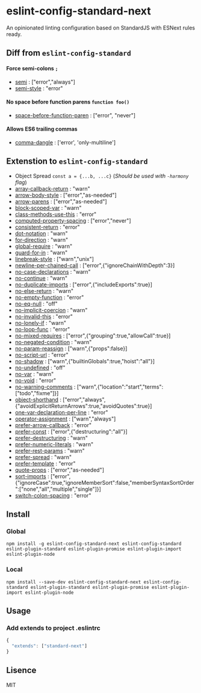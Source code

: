 # eslint-config-standard-next
An opinionated linting configuration based on StandardJS with ESNext rules ready.


## Diff from `eslint-config-standard`
#### Force semi-colons `;`

* [semi](https://eslint.org/docs/rules/semi) : ["error","always"]
* [semi-style](https://eslint.org/docs/rules/semi-style) : "error"

#### No space before function parens `function foo()`
* [space-before-function-paren](https://eslint.org/docs/rules/space-before-function-paren) : ["error", "never"]

#### Allows ES6 trailing commas
* [comma-dangle](https://eslint.org/docs/rules/comma-dangle) : ['error', 'only-multiline']

## Extenstion to `eslint-config-standard`
* Object Spread `const a = {...b, ...c}` (*Should be used with `-harmony` flag*)
* [array-callback-return](https://eslint.org/docs/rules/array-callback-return) : "warn"
* [arrow-body-style](https://eslint.org/docs/rules/arrow-body-style) : ["error","as-needed"]
* [arrow-parens](https://eslint.org/docs/rules/arrow-parens) : ["error","as-needed"]
* [block-scoped-var](https://eslint.org/docs/rules/block-scoped-var) : "warn"
* [class-methods-use-this](https://eslint.org/docs/rules/class-methods-use-this) : "error"
* [computed-property-spacing](https://eslint.org/docs/rules/computed-property-spacing) : ["error","never"]
* [consistent-return](https://eslint.org/docs/rules/consistent-return) : "error"
* [dot-notation](https://eslint.org/docs/rules/dot-notation) : "warn"
* [for-direction](https://eslint.org/docs/rules/for-direction) : "warn"
* [global-require](https://eslint.org/docs/rules/global-require) : "warn"
* [guard-for-in](https://eslint.org/docs/rules/guard-for-in) : "warn"
* [linebreak-style](https://eslint.org/docs/rules/linebreak-style) : ["warn","unix"]
* [newline-per-chained-call](https://eslint.org/docs/rules/newline-per-chained-call) : ["error",{"ignoreChainWithDepth":3}]
* [no-case-declarations](https://eslint.org/docs/rules/no-case-declarations) : "warn"
* [no-continue](https://eslint.org/docs/rules/no-continue) : "warn"
* [no-duplicate-imports](https://eslint.org/docs/rules/no-duplicate-imports) : ["error",{"includeExports":true}]
* [no-else-return](https://eslint.org/docs/rules/no-else-return) : "warn"
* [no-empty-function](https://eslint.org/docs/rules/no-empty-function) : "error"
* [no-eq-null](https://eslint.org/docs/rules/no-eq-null) : "off"
* [no-implicit-coercion](https://eslint.org/docs/rules/no-implicit-coercion) : "warn"
* [no-invalid-this](https://eslint.org/docs/rules/no-invalid-this) : "error"
* [no-lonely-if](https://eslint.org/docs/rules/no-lonely-if) : "warn"
* [no-loop-func](https://eslint.org/docs/rules/no-loop-func) : "error"
* [no-mixed-requires](https://eslint.org/docs/rules/no-mixed-requires) : ["error",{"grouping":true,"allowCall":true}]
* [no-negated-condition](https://eslint.org/docs/rules/no-negated-condition) : "warn"
* [no-param-reassign](https://eslint.org/docs/rules/no-param-reassign) : ["warn",{"props":false}]
* [no-script-url](https://eslint.org/docs/rules/no-script-url) : "error"
* [no-shadow](https://eslint.org/docs/rules/no-shadow) : ["warn",{"builtinGlobals":true,"hoist":"all"}]
* [no-undefined](https://eslint.org/docs/rules/no-undefined) : "off"
* [no-var](https://eslint.org/docs/rules/no-var) : "warn"
* [no-void](https://eslint.org/docs/rules/no-void) : "error"
* [no-warning-comments](https://eslint.org/docs/rules/no-warning-comments) : ["warn",{"location":"start","terms":["todo","fixme"]}]
* [object-shorthand](https://eslint.org/docs/rules/object-shorthand) : ["error","always",{"avoidExplicitReturnArrows":true,"avoidQuotes":true}]
* [one-var-declaration-per-line](https://eslint.org/docs/rules/one-var-declaration-per-line) : "error"
* [operator-assignment](https://eslint.org/docs/rules/operator-assignment) : ["warn","always"]
* [prefer-arrow-callback](https://eslint.org/docs/rules/prefer-arrow-callback) : "error"
* [prefer-const](https://eslint.org/docs/rules/prefer-const) : ["error",{"destructuring":"all"}]
* [prefer-destructuring](https://eslint.org/docs/rules/prefer-destructuring) : "warn"
* [prefer-numeric-literals](https://eslint.org/docs/rules/prefer-numeric-literals) : "warn"
* [prefer-rest-params](https://eslint.org/docs/rules/prefer-rest-params) : "warn"
* [prefer-spread](https://eslint.org/docs/rules/prefer-spread) : "warn"
* [prefer-template](https://eslint.org/docs/rules/prefer-template) : "error"
* [quote-props](https://eslint.org/docs/rules/quote-props) : ["error","as-needed"]
* [sort-imports](https://eslint.org/docs/rules/sort-imports) : ["error",{"ignoreCase":true,"ignoreMemberSort":false,"memberSyntaxSortOrder":["none","all","multiple","single"]}]
* [switch-colon-spacing](https://eslint.org/docs/rules/switch-colon-spacing) : "error"


## Install
### Global
```
npm install -g eslint-config-standard-next eslint-config-standard eslint-plugin-standard eslint-plugin-promise eslint-plugin-import eslint-plugin-node
```

### Local
```
npm install --save-dev eslint-config-standard-next eslint-config-standard eslint-plugin-standard eslint-plugin-promise eslint-plugin-import eslint-plugin-node
```

## Usage
### Add extends to project .eslintrc
```js
{
  "extends": ["standard-next"]
}
```

## Lisence
MIT
